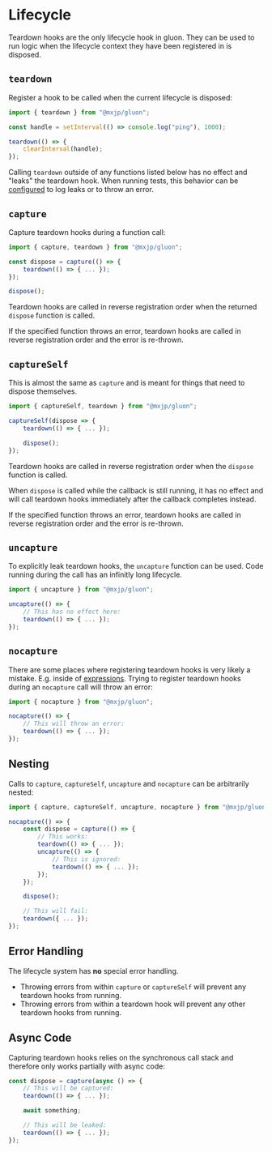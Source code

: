# Lifecycle
Teardown hooks are the only lifecycle hook in gluon. They can be used to run logic when the lifecycle context they have been registered in is disposed.

## `teardown`
Register a hook to be called when the current lifecycle is disposed:
```jsx
import { teardown } from "@mxjp/gluon";

const handle = setInterval(() => console.log("ping"), 1000);

teardown(() => {
	clearInterval(handle);
});
```
Calling `teardown` outside of any functions listed below has no effect and "leaks" the teardown hook. When running tests, this behavior can be [configured](./testing.md#leak-detection) to log leaks or to throw an error.

## `capture`
Capture teardown hooks during a function call:
```jsx
import { capture, teardown } from "@mxjp/gluon";

const dispose = capture(() => {
	teardown(() => { ... });
});

dispose();
```
Teardown hooks are called in reverse registration order when the returned `dispose` function is called.

If the specified function throws an error, teardown hooks are called in reverse registration order and the error is re-thrown.

## `captureSelf`
This is almost the same as `capture` and is meant for things that need to dispose themselves.
```jsx
import { captureSelf, teardown } from "@mxjp/gluon";

captureSelf(dispose => {
	teardown(() => { ... });

	dispose();
});
```
Teardown hooks are called in reverse registration order when the `dispose` function is called.

When `dispose` is called while the callback is still running, it has no effect and will call teardown hooks immediately after the callback completes instead.

If the specified function throws an error, teardown hooks are called in reverse registration order and the error is re-thrown.

## `uncapture`
To explicitly leak teardown hooks, the `uncapture` function can be used. Code running during the call has an infinitly long lifecycle.
```jsx
import { uncapture } from "@mxjp/gluon";

uncapture(() => {
	// This has no effect here:
	teardown(() => { ... });
});
```

## `nocapture`
There are some places where registering teardown hooks is very likely a mistake. E.g. inside of [expressions](signals.md#expressions). Trying to register teardown hooks during an `nocapture` call will throw an error:
```jsx
import { nocapture } from "@mxjp/gluon";

nocapture(() => {
	// This will throw an error:
	teardown(() => { ... });
});
```

## Nesting
Calls to `capture`, `captureSelf`, `uncapture` and `nocapture` can be arbitrarily nested:
```jsx
import { capture, captureSelf, uncapture, nocapture } from "@mxjp/gluon";

nocapture(() => {
	const dispose = capture(() => {
		// This works:
		teardown(() => { ... });
		uncapture(() => {
			// This is ignored:
			teardown(() => { ... });
		});
	});

	dispose();

	// This will fail:
	teardown({ ... });
});
```

## Error Handling
The lifecycle system has **no** special error handling.

+ Throwing errors from within `capture` or `captureSelf` will prevent any teardown hooks from running.
+ Throwing errors from within a teardown hook will prevent any other teardown hooks from running.

## Async Code
Capturing teardown hooks relies on the synchronous call stack and therefore only works partially with async code:
```jsx
const dispose = capture(async () => {
	// This will be captured:
	teardown(() => { ... });

	await something;

	// This will be leaked:
	teardown(() => { ... });
});
```
